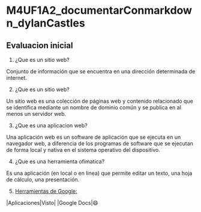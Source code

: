 # M4UF1A2_documentarConmarkdown_dylanCastles
## Evaluacion inicial

1. ¿Que es un sitio web?

Conjunto de información que se encuentra en una dirección determinada de internet.

2. ¿Que es un sitio web?

Un sitio web es una colección de páginas web y contenido relacionado que se identifica mediante un nombre de dominio común y se publica en al menos un servidor web.

3. ¿Que es una aplicacion web?

Una aplicación web es un software de aplicación que se ejecuta en un navegador web, a diferencia de los programas de software que se ejecutan de forma local y nativa en el sistema operativo del dispositivo.

4. ¿Que es una herramienta ofimatica?

Es una aplicación (en local o en linea) que permite editar un texto, una hoja de cálculo, una
presentación.

5. [Herramientas de Google:](URL "[https://www.google.com/intl/es-419/chrome/browser-tools/]")

|Aplicaciones|Visto|
|Google Docs|:smile:
